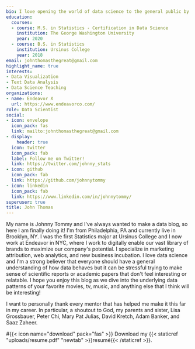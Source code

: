 ```yaml
---
bio: I love opening the world of data science to the general public by making it fun!
education:
  courses:
  - course: M.S. in Statistics - Certification in Data Science
    institution: The George Washington University
    year: 2020
  - course: B.S. in Statistics
    institution: Ursinus College
    year: 2018
email: johnthomasthegreat@gmail.com
highlight_name: true
interests:
- Data Visualization
- Text Data Analysis
- Data Science Teaching
organizations:
- name: Endeavor X
  url: https://www.endeavorco.com/
role: Data Scientist
social:
- icon: envelope
  icon_pack: fas
  link: mailto:johnthomasthegreat@gmail.com
- display:
    header: true
  icon: twitter
  icon_pack: fab
  label: Follow me on Twitter!
  link: https://twitter.com/johnny_stats
- icon: github
  icon_pack: fab
  link: https://github.com/johnnytommy
- icon: linkedin
  icon_pack: fab
  link: https://www.linkedin.com/in/johnnytommy/
superuser: true
title: John Thomas
---
```


My name is Johnny Tommy and I've always wanted to make a data blog, so here I am finally doing it! I'm from Philadelphia, PA and currently live in Brooklyn, NY. I was the first Statistics major at Ursinus College and I now work at Endeavor in NYC, where I work to digitally enable our vast library of brands to maximize our company's potential. I specialize in marketing attribution, web analytics, and new business incubation. I love data science and I'm a strong believer that everyone should have a general understanding of how data behaves but it can be stressful trying to make sense of scientific reports or academic papers that don't feel interesting or relatable. I hope you enjoy this blog as we dive into the underlying data patterns of your favorite movies, tv, music, and anything else that I think will be interesting!

I want to personally thank every mentor that has helped me make it this far in my career. In particular, a shoutout to God, my parents and sister, Lisa Grossbauer, Peter Chi, Mary Pat Julias, David Kretch, Adam Banker, and Saaz Zaheer.

#{{< icon name="download" pack="fas" >}} Download my {{< staticref "uploads/resume.pdf" "newtab" >}}resumé{{< /staticref >}}.